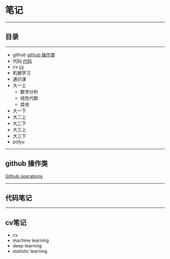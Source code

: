# 笔记
---
## 目录
---
- github [github 操作类](https://github.com/AallRight/Notes?tab=readme-ov-file#github-%E6%93%8D%E4%BD%9C%E7%B1%BB)
- 代码 [代码](https://github.com/AallRight/Notes?tab=readme-ov-file#%E4%BB%A3%E7%A0%81%E7%AC%94%E8%AE%B0)
- cv [cv](https://github.com/AallRight/Notes?tab=readme-ov-file#cv%E7%AC%94%E8%AE%B0)
- 机器学习
- 通识课
- 大一上
  - 数学分析
  - 线性代数
  - 其他
- 大一下
- 大二上
- 大二下
- 大三上
- 大三下
- polyu

---

## github 操作类
[Github operations](https://github.com/AallRight/Github-operations)


--- 

## 代码笔记




---


## cv笔记


- cv
- machine learning
- deep learning
- statistic learning




